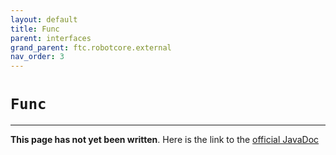 ```yaml
---
layout: default
title: Func
parent: interfaces
grand_parent: ftc.robotcore.external
nav_order: 3
---
```

# `Func`
---
**This page has not yet been written**. Here is the link to the [official JavaDoc](https://ftctechnh.github.io/ftc_app/doc/javadoc/org/firstinspires/ftc/robotcore/external/Func.html)
        